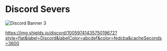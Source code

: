 # Discord Severs
<img src="https://discordapp.com/api/guilds/1005974143575019672/widget.png?style=banner3" alt="Discord Banner 3"/>

https://img.shields.io/discord/1005974143575019672?style=flat&label=Discord&labelColor=abcdef&color=fedcba&cacheSeconds=3600